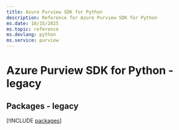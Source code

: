 ```yaml
---
title: Azure Purview SDK for Python
description: Reference for Azure Purview SDK for Python
ms.date: 10/15/2025
ms.topic: reference
ms.devlang: python
ms.service: purview
---
```

# Azure Purview SDK for Python - legacy
## Packages - legacy
[!INCLUDE [packages](purview-index.md)]